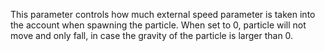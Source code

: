 This parameter controls how much external speed parameter is taken into the account
when spawning the particle. When set to 0, particle will not move and only fall, in case
the gravity of the particle is larger than 0.